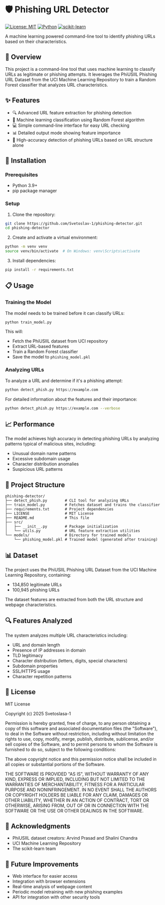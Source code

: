 

# 🛡️ Phishing URL Detector

[![License: MIT](https://img.shields.io/badge/License-MIT-yellow.svg)](https://opensource.org/licenses/MIT)
[![Python](https://img.shields.io/badge/python-3.9+-blue.svg)](https://www.python.org/downloads/)
[![scikit-learn](https://img.shields.io/badge/scikit--learn-1.0.2+-orange.svg)](https://scikit-learn.org/)

A machine learning powered command-line tool to identify phishing URLs based on their characteristics.


## 🌟 Overview

This project is a command-line tool that uses machine learning to classify URLs as legitimate or phishing attempts. It leverages the PhiUSIIL Phishing URL Dataset from the UCI Machine Learning Repository to train a Random Forest classifier that analyzes URL characteristics.

## ✨ Features

- 🔍 Advanced URL feature extraction for phishing detection
- 🤖 Machine learning classification using Random Forest algorithm
- 💻 Simple command-line interface for easy URL checking
- 📊 Detailed output mode showing feature importance
- 🎯 High-accuracy detection of phishing URLs based on URL structure alone

## 🚀 Installation

### Prerequisites
- Python 3.9+
- pip package manager

### Setup
1. Clone the repository:
```bash
git clone https://github.com/Svetoslav-1/phishing-detector.git
cd phishing-detector
```

2. Create and activate a virtual environment:
```bash
python -m venv venv
source venv/bin/activate  # On Windows: venv\Scripts\activate
```

3. Install dependencies:
```bash
pip install -r requirements.txt
```

## 📋 Usage

### Training the Model
The model needs to be trained before it can classify URLs:
```bash
python train_model.py
```

This will:
- Fetch the PhiUSIIL dataset from UCI repository
- Extract URL-based features
- Train a Random Forest classifier
- Save the model to `phishing_model.pkl`

### Analyzing URLs
To analyze a URL and determine if it's a phishing attempt:
```bash
python detect_phish.py https://example.com
```

For detailed information about the features and their importance:
```bash
python detect_phish.py https://example.com --verbose
```

## 📈 Performance

The model achieves high accuracy in detecting phishing URLs by analyzing patterns typical of malicious sites, including:

- Unusual domain name patterns
- Excessive subdomain usage
- Character distribution anomalies
- Suspicious URL patterns

## 📁 Project Structure

```
phishing-detector/
├── detect_phish.py        # CLI tool for analyzing URLs
├── train_model.py         # Fetches dataset and trains the classifier  
├── requirements.txt       # Project dependencies
├── LICENSE                # MIT License
├── README.md              # This file
├── src/
│   ├── __init__.py        # Package initialization
│   └── utils.py           # URL feature extraction utilities
└── models/                # Directory for trained models
    └── phishing_model.pkl # Trained model (generated after training)
```

## 📊 Dataset

The project uses the PhiUSIIL Phishing URL Dataset from the UCI Machine Learning Repository, containing:
- 134,850 legitimate URLs
- 100,945 phishing URLs 

The dataset features are extracted from both the URL structure and webpage characteristics.

## 🔍 Features Analyzed

The system analyzes multiple URL characteristics including:
- URL and domain length
- Presence of IP addresses in domain
- TLD legitimacy
- Character distribution (letters, digits, special characters)
- Subdomain properties
- SSL/HTTPS usage
- Character repetition patterns

## 📜 License

MIT License

Copyright (c) 2025 Svetoslasa-1

Permission is hereby granted, free of charge, to any person obtaining a copy
of this software and associated documentation files (the "Software"), to deal
in the Software without restriction, including without limitation the rights
to use, copy, modify, merge, publish, distribute, sublicense, and/or sell
copies of the Software, and to permit persons to whom the Software is
furnished to do so, subject to the following conditions:

The above copyright notice and this permission notice shall be included in all
copies or substantial portions of the Software.

THE SOFTWARE IS PROVIDED "AS IS", WITHOUT WARRANTY OF ANY KIND, EXPRESS OR
IMPLIED, INCLUDING BUT NOT LIMITED TO THE WARRANTIES OF MERCHANTABILITY,
FITNESS FOR A PARTICULAR PURPOSE AND NONINFRINGEMENT. IN NO EVENT SHALL THE
AUTHORS OR COPYRIGHT HOLDERS BE LIABLE FOR ANY CLAIM, DAMAGES OR OTHER
LIABILITY, WHETHER IN AN ACTION OF CONTRACT, TORT OR OTHERWISE, ARISING FROM,
OUT OF OR IN CONNECTION WITH THE SOFTWARE OR THE USE OR OTHER DEALINGS IN THE
SOFTWARE.

## 🙏 Acknowledgments

- PhiUSIIL dataset creators: Arvind Prasad and Shalini Chandra
- UCI Machine Learning Repository
- The scikit-learn team

## 🔮 Future Improvements

- Web interface for easier access
- Integration with browser extensions
- Real-time analysis of webpage content
- Periodic model retraining with new phishing examples
- API for integration with other security tools

